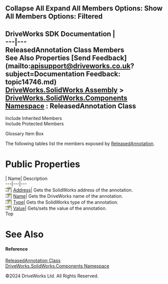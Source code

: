        

 Collapse All Expand All  Members Options: Show All  Members Options: Filtered   
---  
DriveWorks SDK Documentation  |   
---|---  
ReleasedAnnotation Class Members   
See Also Properties [Send Feedback](mailto:apisupport@driveworks.co.uk?subject=Documentation Feedback: topic14746.md)  
[DriveWorks.SolidWorks Assembly](topic13342.md) > [DriveWorks.SolidWorks.Components Namespace](topic13925.md) : ReleasedAnnotation Class  
---  
  
Include Inherited Members    
Include Protected Members  


Glossary Item Box

The following tables list the members exposed by [ReleasedAnnotation](topic14746.md).

# Public Properties

| Name| Description  
---|---|---  
![Public Property](dotnetimages/publicProperty.gif)| [Address](topic14752.md)| Gets the SolidWorks address of the annotation.   
![Public Property](dotnetimages/publicProperty.gif)| [Name](topic14753.md)| Gets the DriveWorks name of the annotation.   
![Public Property](dotnetimages/publicProperty.gif)| [Type](topic14754.md)| Gets the SolidWorks type of the annotation.   
![Public Property](dotnetimages/publicProperty.gif)| [Value](topic14755.md)| Gets/sets the value of the annotation.   
Top

# See Also

#### Reference

[ReleasedAnnotation Class](topic14746.md)   
[DriveWorks.SolidWorks.Components Namespace](topic13925.md)

©2024 DriveWorks Ltd. All Rights Reserved.

